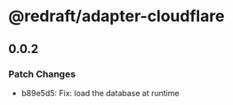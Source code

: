 # @redraft/adapter-cloudflare

## 0.0.2

### Patch Changes

- b89e5d5: Fix: load the database at runtime
